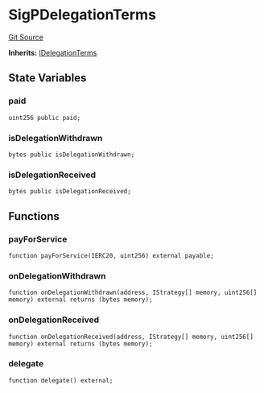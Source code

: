 # SigPDelegationTerms
[Git Source](https://github.com/Sabnock01/eigenlayer-contracts/blob/fa80db0202cf74fb2bae3ffc6aa6db988074a698/src/test/SigP/DelegationTerms.sol)

**Inherits:**
[IDelegationTerms](/docs/docgen/src/src/contracts/interfaces/IDelegationTerms.sol/interface.IDelegationTerms.md)


## State Variables
### paid

```solidity
uint256 public paid;
```


### isDelegationWithdrawn

```solidity
bytes public isDelegationWithdrawn;
```


### isDelegationReceived

```solidity
bytes public isDelegationReceived;
```


## Functions
### payForService


```solidity
function payForService(IERC20, uint256) external payable;
```

### onDelegationWithdrawn


```solidity
function onDelegationWithdrawn(address, IStrategy[] memory, uint256[] memory) external returns (bytes memory);
```

### onDelegationReceived


```solidity
function onDelegationReceived(address, IStrategy[] memory, uint256[] memory) external returns (bytes memory);
```

### delegate


```solidity
function delegate() external;
```

